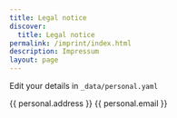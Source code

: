 ```yaml
---
title: Legal notice
discover:
  title: Legal notice
permalink: /imprint/index.html
description: Impressum
layout: page
---
```


Edit your details in `_data/personal.yaml`

{{ personal.address }}
{{ personal.email }}
